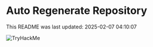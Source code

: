 # Auto Regenerate Repository

This README was last updated: 2025-02-07 04:10:07

 ![TryHackMe](https://tryhackme.com/badge/533634)